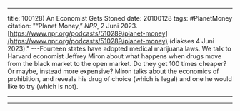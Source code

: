 ---
title: 100128) An Economist Gets Stoned
date: 20100128
tags: #PlanetMoney
citation: "“Planet Money,” _NPR_, 2 Juni 2023. [https://www.npr.org/podcasts/510289/planet-money](https://www.npr.org/podcasts/510289/planet-money) (diakses 4 Juni 2023)."
---Fourteen states have adopted medical marijuana laws. We talk to Harvard economist Jeffrey Miron about what happens when drugs move from the black market to the open market. Do they get 100 times cheaper? Or maybe, instead more expensive? Miron talks about the economics of prohibition, and reveals his drug of choice (which is legal) and one he would like to try (which is not).

----



----
